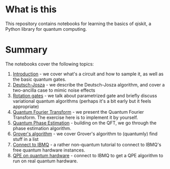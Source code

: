 # What is this

This repository contains notebooks for learning the basics of qiskit, a Python library for quantum computing.

# Summary

The notebooks cover the following topics:

1. [Introduction](notebooks/exercises/01_basics.ipynb) - we cover what's a circuit and how to sample it, as well as the basic quantum gates. 
2. [Deutsch-Josza](notebooks/exercises/02_deutsch_josza.ipynb) - we describe the Deutsch-Josza algorithm, and cover a two-ancilla case to mimic noise effects
3. [Rotation gates](notebooks/exercises/03a_advanced_basics.ipynb) - we talk about parametrized gate and briefly discuss variational quantum algorithms (perhaps it's a bit early but it feels appropriate)
4. [Quantum Fourier Transform](notebooks/exercises/03b_fourier_transform.ipynb) - we present the Quantum Fourier Transform. The exercise here is to implement it by yourself.
5. [Quantum Phase Estimation](notebooks/exercises/04_quantum_phase_estimation.ipynb) - building on the QFT, we go through the phase estimation algorithm.
6. [Grover's algorithm](notebooks/exercises/05_grovers_algorithm.ipynb) - we cover Grover's algorithm to (quantumly) find stuff in a list
7. [Connect to IBMQ](notebooks/exercises/07a_connect_to_ibmq.ipynb) - a rather non-quantum tutorial to connect to IBMQ's free quantum hardware instances.
8. [QPE on quantum hardware](notebooks/exercises/07b_ibm_qpe.ipynb) - connect to IBMQ to get a QPE algorithm to run on real quantum hardware.
